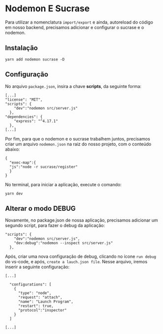 # Nodemon E Sucrase

Para utilizar a nomenclatura `import/export` e ainda, autoreload do código em nosso backend, precisamos adicionar e configurar o sucrase e o nodemon.

## Instalação

```
yarn add nodemon sucrase -D
```

## Configuração
No arquivo `package.json`, insira a chave **scripts**, da seguinte forma:

```
[...]
"license": "MIT",
"scripts": {
    "dev":"nodemon src/server.js"
  },
"dependencies": {
    "express": "^4.17.1"
  },
[...]
```

Por fim, para que o nodemon e o sucrase trabalhem juntos, precisamos criar um arquivo ``nodemon.json`` na raiz do nosso projeto, com o conteúdo abaixo:

```
{
  "exec-map":{
  "js":"node -r sucrase/register"
  }
}
```

No terminal, para iniciar a aplicação, execute o comando:

```
yarn dev
``` 

## Alterar o modo DEBUG

Novamente, no package.json de nossa aplicação, precisamos adicionar um segundo script, para fazer o debug da aplicação:

```
"scripts": {
    "dev":"nodemon src/server.js",
    "dev:debug":"nodemon --inspect src/server.js"
  },
```

Após, criar uma nova configuração de debug, clicando no ícone ``run debug`` do vs-code, e após, ``create a lauch.json file``.
Nesse arquivo, iremos inserir a seguinte configuração:

```
[...]
  
  "configurations": [
    {
      "type": "node",
      "request": "attach",
      "name": "Launch Program",    
      "restart": true,
      "protocol":"inspector"
    }
  ]
  
[...]  
```